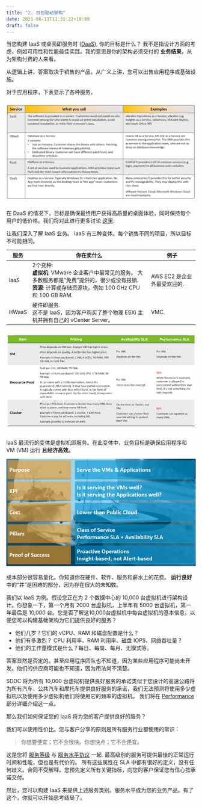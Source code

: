 ```yaml
---
title: "2. 目的驱动架构"
date: 2021-06-11T11:31:22+10:00
draft: false
---
```


当您构建 IaaS 或桌面即服务时 ([DaaS](https://www.vmware.com/topics/glossary/content/desktop-as-a-service)), 你的目标是什么？ 我不是指设计方面的考虑，例如可用性和性能最佳实践。我的意思是你的架构必须交付的 **业务结果**，从为架构付费的人来看。

从逻辑上讲，答案取决于销售的产品。从广义上讲，您可以出售应用程序或基础设施。

对于应用程序，下表显示了各种服务。

![常见的“即服务”产品](1.1.2-fig-1.png?width=60pc&classes=shadow,border)

在 DaaS 的情况下，目标是确保最终用户获得高质量的桌面体验，同时保持每个用户的低价格。我们将对此进行更多讨论 [这里](/miscellaneous/chapter-8-vdi-daas/).

让我们深入了解 IaaS 业务。 IaaS 有三种变体。每个销售不同的项目，所以目标不可能相同。

| 服务 | 你在卖什么| 例子 |
| --- | --- | --- |
| IaaS | 2个变种:<br />**虚拟机**: VMware 企业客户中最常见的服务。 大多数服务都是“免费”提供的，很少或没有报销.<br />**资源**: 计算或存储资源块，例如 100 GHz CPU 和 100 GB RAM.| AWS EC2 是企业外最受欢迎的.|
| HWaaS | 硬件即服务.<br />这不是 IaaS，因为客户购买了整个物理 ESXi 主机并拥有自己的 vCenter Server。| VMC.|

<!-- ![IaaS and HWaaS comparison table](1.1.2-fig-2.png?width=60pc&classes=shadow,border) -->

![比较 VM、资源池和集群的表](1.1.2-fig-3.png?classes=shadow,border)

IaaS 最流行的变体是虚拟机即服务。在此变体中，业务目标是确保应用程序和 VM (VM) 运行 **且经济高效。**

![VM 即服务的许多方面](1.1.2-fig-4.png?width=50pc&classes=shadow,border)

成本部分很容易量化。你知道你在硬件、软件、服务和薪水上的花费。 **运行良好** 中的“井”是困难的部分，因为存在很大的未知数。

我们以 IaaS 为例。假设您正在为 2 个数据中心的 10,000 台虚拟机进行架构设计。你想象一下，第一个月有 2000 台虚拟机，上半年有 5000 台虚拟机，第一年最后是 10,000 台。您是否了解这10,000台虚拟机中每台虚拟机的基本信息，以便您可以构建基础架构为它们提供良好的服务？

- 他们几岁？它们的 vCPU、RAM 和磁盘配置是什么？
- 他们有多激烈？ CPU 利用率、RAM 利用率、磁盘 IOPS、网络吞吐量？
- 他们的工作量模式是什么？每日、每周、每月、无模式等。

答案显然是否定的。甚至应用程序团队也不知道，因为某些应用程序可能尚未开发。他们的供应商可能也不知道，因为用法尚不清楚。

SDDC 将为所有 10,000 台虚拟机提供良好服务的承诺类似于您设计的高速公路将为所有汽车、公共汽车和摩托车提供良好服务的承诺，我们无法预测将使用多少虚拟机以及使用多少虚拟机他们将使用它的频率的虚拟机。 我们将在 [Performance](/operations-management/chapter-2-performance-management/) 部分详细介绍这一点。

那么我们如何保证您的 IaaS 将为您的客户提供良好的服务？

我们可以使用性价比。您与客户分享的原则是所有服务行业都使用的常识：

> 你想要便宜；它不会很快。你想快点；它不会便宜。

这是您将 [服务等级](/operations-management/chapter-1-overview/1.1.7-service-level-agreement/#class-of-service) 与 [服务水平协议](/operations-management/chapter-1-overview/1.1.7-service-level-agreement) 一起. 最高级别的服务可提供最佳的正常运行时间和性能，但也是有代价的。 所有这些属性在 SLA 中都有很好的定义，没有任何歧义。合同不受解释。您预先定义所有关键指标，向您的客户保证您有信心按承诺交付。

然后，您可以构建 IaaS 来提供上述服务类别。服务水平成为您的业务产品。有了这个，你就可以开始思考结局了。